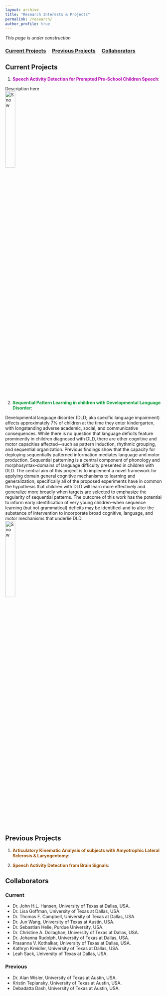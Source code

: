 ```yaml
---
layout: archive
title: "Research Interests & Projects"
permalink: /research/
author_profile: true
---
```


*This page is under construction*

### [Current Projects](#current-projects) &nbsp;&nbsp;&nbsp; [Previous Projects](#previous-projects)  &nbsp;&nbsp;&nbsp; [Collaborators](#collaborators) 

Current Projects
------

1. **<font color='#b300b3'>Speech Activity Detection for Prompted Pre-School Children Speech</font>**:

<div class="row">
  <div class="column">
    Description here
  </div>
  <div class="column">
    <img src="https://satwikdutta.github.io/images/2020_pic_5.png" alt="Snow" style="width:25%">
  </div>
</div>

2. **<font color='#009933'>Sequential Pattern Learning in children with Developmental Language Disorder</font>**:

<div class="row">
  <div class="column">
    Developmental language disorder (DLD; aka specific language impairment) affects approximately 7% of children at the time they enter kindergarten, with longstanding adverse academic, social, and communicative consequences. While there is no question that language deficits feature prominently in children diagnosed with DLD, there are other cognitive and motor capacities affected—such as pattern induction, rhythmic grouping, and sequential organization. Previous findings show that the capacity for deploying sequentially patterned information mediates language and motor production. Sequential patterning is a central component of phonology and morphosyntax–domains of language difficulty presented in children with DLD.  The central aim of this project is to implement a novel framework for applying domain general cognitive mechanisms to learning and generalization; specifically all of the proposed experiments have in common the hypothesis that children with DLD will learn more effectively and generalize more broadly when targets are selected to emphasize the regularity of sequential patterns. The outcome of this work has the potential to inform early identification of very young children–when sequence learning (but not grammatical) deficits may be identified–and to alter the substance of intervention to incorporate broad cognitive, language, and motor mechanisms that underlie DLD. 
  </div>
  <div class="column">
    <img src="https://satwikdutta.github.io/images/2020_pic_4.png" alt="Snow" style="width:25%">
  </div>
</div>

Previous Projects
------

1. **<font color='#994d00'>Articulatory Kinematic Analysis of subjects with Amyotrophic Lateral Sclerosis & Laryngectomy</font>**: 

2. **<font color='#994d00'>Speech Activity Detection from Brain Signals</font>**: 


Collaborators
------

### Current 

* Dr. John H.L. Hansen, University of Texas at Dallas, USA.
* Dr. Lisa Goffman, University of Texas at Dallas, USA.
* Dr. Thomas F. Campbell, University of Texas at Dallas, USA.
* Dr. Jun Wang, University of Texas at Austin, USA.
* Dr. Sebastian Helie, Purdue University, USA. 
* Dr. Christine A. Dollaghan, University of Texas at Dallas, USA. 
* Dr. Johanna Rudolph, University of Texas at Dallas, USA. 
* Prasanna V. Kothalkar, University of Texas at Dallas, USA.
* Kathryn Kreidler, University of Texas at Dallas, USA.
* Leah Sack, University of Texas at Dallas, USA.

### Previous 
* Dr. Alan Wisler, University of Texas at Austin, USA.
* Kristin Teplansky, University of Texas at Austin, USA.
* Debadatta Dash, University of Texas at Austin, USA.
